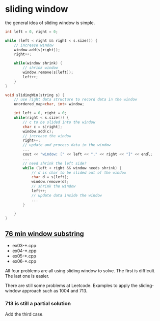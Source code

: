 # sliding window

the general idea of sliding window is simple. 

```C++
int left = 0, right = 0;

while (left < right && right < s.size()) {
    // increase window
    window.add(s[right]);
    right++;

    while(window shrink) {
        // shrink window
        window.remove(s[left]);
        left++;
    }
}

void slidingWin(string s) {
    // use right data structure to record data in the window
    unordered_map<char, int> window;

    int left = 0, right = 0;
    while(right < s.size()) {
        // c to be slided into the window
        char c = s[right];
        window.add(c);
        // increase the window
        right++;
        // update and process data in the window
        ...
        cout << "window: [" << left << "," << right << "]" << endl;
        ...
        // need shrink the left side?
        while (left < right && window needs shrink) {
            // d is char to be slided out of the window
            char d = s[left];
            window.remove(d);
            // shrink the window
            left++;
            // update data inside the window
            ...
        }
 
    }
}
```

## [76 min window substring](https://leetcode.com/problems/minimum-window-substring/)

* ex03-*.cpp
* ex04-*.cpp
* ex05-*.cpp
* ex06-*.cpp

All four problems are all using sliding window to solve. The first is difficult. The last one is easier.

There are still some problems at Leetcode. Examples to apply the sliding-window approach such as 1004 and 713.

### 713 is still a partial solution

Add the third case.


